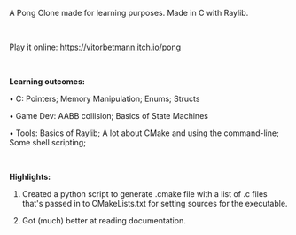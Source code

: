 A Pong Clone made for learning purposes. Made in C with Raylib.

<br/>

Play it online: https://vitorbetmann.itch.io/pong

<br/>

**Learning outcomes:**

• C: Pointers; Memory Manipulation; Enums; Structs

• Game Dev: AABB collision; Basics of State Machines

• Tools: Basics of Raylib; A lot about CMake and using the command-line; Some shell scripting; 

<br/>

**Highlights:**

1. Created a python script to generate .cmake file with a list of .c files that's passed in to CMakeLists.txt for setting sources for the executable.

2. Got (much) better at reading documentation.
